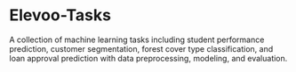 # Elevoo-Tasks
A collection of machine learning tasks including student performance prediction, customer segmentation, forest cover type classification, and loan approval prediction with data preprocessing, modeling, and evaluation.
